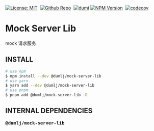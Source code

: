 <!-- This file is dynamically generated. please edit in __readme__ -->

[![License: MIT](https://img.shields.io/badge/License-MIT-4c1.svg)](https://opensource.org/licenses/MIT)&nbsp;
[![Github Repo](https://img.shields.io/badge/GITHUB-REPO-0?logo=github)](https://github.com/dumlj/dumlj-build/tree/main/@lib/mock-server-lib)&nbsp;
[![dumi](https://img.shields.io/badge/docs%20by-dumi-blue)](https://dumlj.github.io/dumlj-build/docs)
<a href="https://www.npmjs.com/package/@dumlj/mock-server-lib"><picture><source srcset="https://badge.fury.io/js/@dumlj%2Fmock-server-lib.svg"><img src="https://img.shields.io/badge/NPM-Unpublished-e74c3c" alt="NPM Version"></picture></a>&nbsp;
[![codecov](https://codecov.io/gh/dumlj/dumlj-build/graph/badge.svg?token=ELV5W1H0C0)](https://codecov.io/gh/dumlj/dumlj-build)&nbsp;

# Mock Server Lib

mock 请求服务

## INSTALL

```bash
# use npm
$ npm install --dev @dumlj/mock-server-lib
# use yarn
$ yarn add --dev @dumlj/mock-server-lib
# use pnpm
$ pnpm add @dumlj/mock-server-lib -D
```

## INTERNAL DEPENDENCIES

<pre>
<b>@dumlj/mock-server-lib</b>

</pre>
